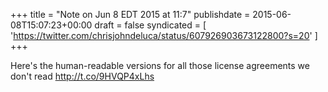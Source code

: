 +++
title = "Note on Jun 8 EDT 2015 at 11:7"
publishdate = 2015-06-08T15:07:23+00:00
draft = false
syndicated = [ 'https://twitter.com/chrisjohndeluca/status/607926903673122800?s=20' ]
+++

Here's the human-readable versions for all those license agreements we don't read http://t.co/9HVQP4xLhs
